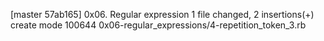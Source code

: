 [master 57ab165] 0x06. Regular expression
 1 file changed, 2 insertions(+)
 create mode 100644 0x06-regular_expressions/4-repetition_token_3.rb

